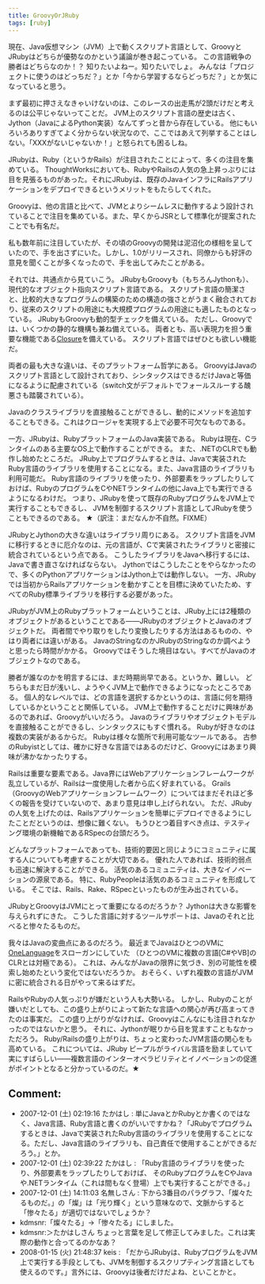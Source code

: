 ```yaml
---
title: GroovyOrJRuby
tags: [ruby]
---
```






現在、Java仮想マシン（JVM）上で動くスクリプト言語として、GroovyとJRubyはどちらが優勢なのかという議論が巻き起こっている。
この言語戦争の勝者はどちらなのか！？
知りたいよねー。知りたいでしょ。
みんなは「プロジェクトに使うのはどっちだ？」とか「今から学習するならどっちだ？」とか気になっていると思う。



まず最初に押さえなきゃいけないのは、このレースの出走馬が2頭だけだと考えるのは公平じゃないってことだ。
JVM上のスクリプト言語の歴史は古く、Jython（JavaによるPython実装）なんてずっと昔から存在している。
他にもいろいろありすぎてよく分からない状況なので、ここではあえて列挙することはしない。「XXXがないじゃないか！」と怒られても困るしね。



JRubyは、Ruby（というかRails）が注目されたことによって、多くの注目を集めている。
ThoughtWorksにおいても、RubyやRailsの人気の急上昇っぷりには目を見張るものがあった。それにJRubyは、既存のJavaインフラにRailsアプリケーションをデプロイできるというメリットをもたらしてくれた。



Groovyは、他の言語と比べて、JVMとよりシームレスに動作するよう設計されていることで注目を集めている。また、早くからJSRとして標準化が提案されたことでも有名だ。



私も数年前に注目していたが、その頃のGroovyの開発は泥沼化の様相を呈していたので、手を出さずにいた。しかし、1.0がリリースされ、同僚からも好評の意見を聞くことが多くなったので、手を出してみたことがある。



それでは、共通点から見ていこう。
JRubyもGroovyも（もちろんJythonも）、現代的なオブジェクト指向スクリプト言語である。
スクリプト言語の簡潔さと、比較的大きなプログラムの構築のための構造の強さとがうまく融合されており、従来のスクリプトの用途にも大規模プログラムの用途にも適したものとなっている。
JRubyもGroovyも動的型チェックを備えている。
ただし、Groovyでは、いくつかの静的な機構も兼ね備えている。
両者とも、高い表現力を担う重要な機能である[Closure](/Closure)を備えている。
スクリプト言語ではぜひとも欲しい機能だ。



両者の最も大きな違いは、そのプラットフォーム哲学にある。
GroovyはJavaのスクリプト言語として設計されており、シンタックスはできるだけJavaと等価になるように配慮されている（switch文がデフォルトでフォールスルーする醜悪さも踏襲されている）。

Javaのクラスライブラリを直接触ることができるし、動的にメソッドを追加することもできる。これはクロージャを実現する上で必要不可欠なものである。



一方、JRubyは、RubyプラットフォームのJava実装である。
Rubyは現在、Cランタイムのある主要なOS上で動作することができる。
また、.NETのCLRでも動作し始めたところだ。
JRuby上でプログラムするときは、Javaで実装されたRuby言語のライブラリを使用することになる。また、Java言語のライブラリも利用可能だ。
Ruby言語のライブラリを使ったり、外部要素をラップしたりしておけば、RubyのプログラムをCやNETランタイムの他にJava上でも実行できるようになるわけだ。
つまり、JRubyを使って既存のRubyプログラムをJVM上で実行することもできるし、
JVMを制御するスクリプト言語としてJRubyを使うこともできるのである。
★（訳注：まだなんか不自然。FIXME）



JRubyとJythonの大きな違いはライブラリ周りにある。
スクリプト言語をJVMに移行するときに厄介なのは、元の言語が、Cで実装されたライブラリと密接に統合されているという点である。
こうしたライブラリをJavaへ移行するには、Javaで書き直さなければならない。
Jythonではこうしたことをやらなかったので、多くのPythonアプリケーションはJython上では動作しない。
一方、JRubyでは当初からRailsアプリケーションを動かすことを目標に決めていたため、すべてのRuby標準ライブラリを移行する必要があった。



JRubyがJVM上のRubyプラットフォームということは、JRuby上には2種類のオブジェクトがあるということである——JRubyのオブジェクトとJavaのオブジェクトだ。
両者間でやり取りをしたり変換したりする方法はあるものの、やはり両者には違いがある。
JavaのStringなのかJRubyのStringなのか調べようと思ったら時間がかかる。
Groovyではそうした境目はない。すべてがJavaのオブジェクトなのである。



勝者が誰なのかを明言するには、まだ時期尚早である。というか、難しい。
どちらもまだ日が浅いし、ようやくJVM上で動作できるようになったところである。
個人的なレベルでは、どの言語を選択するかというのは、言語に何を期待しているかということと関係している。
JVM上で動作することだけに興味があるのであれば、Groovyがいいだろう。
Javaのライブラリやオブジェクトモデルを直接触ることができるし、シンタックスにもすぐ慣れる。
Rubyが好きなのは複数の実装があるからだ。
Rubyは様々な箇所で利用可能なツールである。
古参のRubyistとしては、確かに好きな言語ではあるのだけど、Groovyにはあまり興味が沸かなかったりする。



Railsは重要な要素である。Java界にはWebアプリケーションフレームワークが乱立しているが、Railsは一度使用した者から広く好まれている。
Grails（GroovyのWebアプリケーションフレームワーク）についてはまだそれほど多くの報告を受けていないので、あまり意見は申し上げられない。
ただ、JRubyの人気を上げたのは、Railsアプリケーションを簡単にデプロイできるようにしたことだというのは、想像に難くない。
もうひとつ着目すべき点は、テスティング環境の新機軸であるRSpecの台頭だろう。



どんなプラットフォームであっても、技術的要因と同じようにコミュニティに属する人についても考慮することが大切である。
優れた人であれば、技術的弱点も迅速に解決することができる。
活気のあるコミュニティは、大きなイノベーションの源泉である。
特に、RubyPeopleは活気のあるコミュニティを形成している。
そこでは、Rails、Rake、RSpecといったものが生み出されている。



JRubyとGroovyはJVMにとって重要になるのだろうか？
Jythonは大きな影響を与えられずにきた。
こうした言語に対するツールサポートは、Javaのそれと比べると惨々たるものだ。



我々はJavaの変曲点にあるのだろう。
最近までJavaはひとつのVMに[OneLanguage](/OneLanguage)をスローガンにしていた
（ひとつのVMに複数の言語[C#やVB]のCLRとは対極である）。
これは、みんながJavaの限界に気づき、別の可能性を模索し始めたという変化ではないだろうか。
おそらく、いずれ複数の言語がJVMに密に統合される日がやって来るはずだ。



RailsやRubyの人気っぷりが嫌だという人も大勢いる。
しかし、Rubyのことが嫌いだとしても、この盛り上がりによって新たな言語への関心が再び高まってきたのは事実だ。
この盛り上がりがなければ、Groovyはこんなにも注目されなかったのではないかと思う。
それに、Jythonが眠りから目を覚ますこともなかっただろう。
Ruby/Railsの盛り上がりは、ちょっと変わったJVM言語の関心をも高めている。
これについては、JRuby ピープルがライバル言語を励ましていて実にすばらしい——複数言語のインターオペラビリティとイノベーションの促進がポイントとなると分かっているのだ。★

## Comment:

* 2007-12-01 (土) 02:19:16 たかはし : 単にJavaとかRubyとか書くのではなく、Java言語、Ruby言語と書くのがいいですかね？「JRubyでプログラムするときは、Javaで実装されたRuby言語のライブラリを使用することになる。ただし、Java言語のライブラリも、自己責任で使用することができるだろう。」とか。
* 2007-12-01 (土) 02:39:22 たかはし : 「Ruby言語のライブラリを使ったり、外部要素をラップしたりしておけば、 そのRubyプログラムをCやJavaや.NETランタイム（これは間もなく登場）上でも実行することができる。」
* 2007-12-01 (土) 14:11:03 名無しさん : 下から3番目のパラグラフ、「燦々たるものだ。」の「燦」は「光り輝く」という意味なので、文脈からすると「惨々たる」が適切ではないでしょうか？
* kdmsnr:「燦々たる」→「惨々たる」にしました。
* kdmsnr:＞たかはしさん ちょっと言葉を足して修正してみました。これは実際の動作と合ってるのかなあ？
* 2008-01-15 (火) 21:48:37 keis : 「だからJRubyは、RubyプログラムをJVM上で実行する手段としても、JVMを制御するスクリプティング言語としても使えるのです。」言外には、Groovyは後者だけだよね、といことかと。

